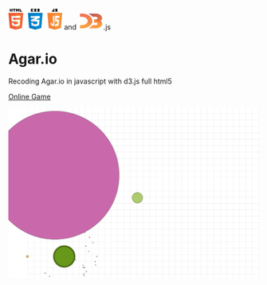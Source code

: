 <img src="./images/html.png" width="108"> and <img src="./images/d3.png" width="50">.js
# Agar.io
Recoding Agar.io in javascript with d3.js full html5

[Online Game](http://weoohh.com/agar)

<img src="./images/img1.png">
